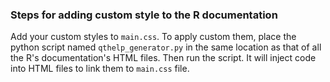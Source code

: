 ### Steps for adding custom style to the R documentation

Add your custom styles to `main.css`. To apply custom them, place the python script named `qthelp_generator.py` in the same location as that of all the R's documentation's HTML files. Then run the script. It will inject code into HTML files to link them to `main.css` file.